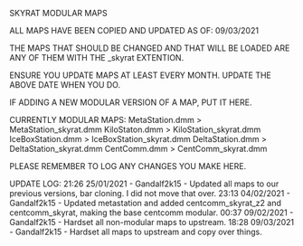 SKYRAT MODULAR MAPS

ALL MAPS HAVE BEEN COPIED AND UPDATED AS OF: 09/03/2021

THE MAPS THAT SHOULD BE CHANGED AND THAT WILL BE LOADED ARE ANY OF THEM WITH THE _skyrat EXTENTION.

ENSURE YOU UPDATE MAPS AT LEAST EVERY MONTH. UPDATE THE ABOVE DATE WHEN YOU DO.

IF ADDING A NEW MODULAR VERSION OF A MAP, PUT IT HERE.

CURRENTLY MODULAR MAPS:
MetaStation.dmm > MetaStation_skyrat.dmm
KiloStaton.dmm > KiloStation_skyrat.dmm
IceBoxStation.dmm > IceBoxStation_skyrat.dmm
DeltaStation.dmm > DeltaStation_skyrat.dmm
CentComm.dmm > CentComm_skyrat.dmm

PLEASE REMEMBER TO LOG ANY CHANGES YOU MAKE HERE.

UPDATE LOG:
21:26 25/01/2021 - Gandalf2k15 - Updated all maps to our previous versions, bar cloning. I did not move that over.
23:13 04/02/2021 - Gandalf2k15 - Updated metastation and added centcomm_skyrat_z2 and centcomm_skyrat, making the base centcomm modular.
00:37 09/02/2021 - Gandalf2k15 - Hardset all non-modular maps to upstream.
18:28 09/03/2021 - Gandalf2k15 - Hardset all maps to upstream and copy over things.
